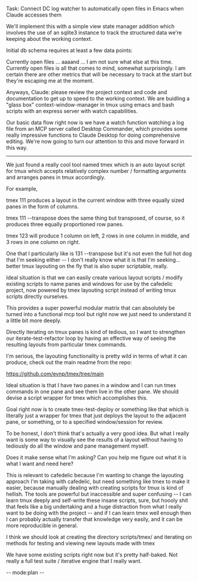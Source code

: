Task: Connect DC log watcher to automatically open files in Emacs when Claude accesses them

We'll implement this with a simple view state manager addition which involves the use of an sqlite3 instance to track the structured data we're keeping about the working context. 

Initial db schema requires at least a few data points: 

Currently open files ... aaaand ... I am not sure what else at this time. Currently open files is all that comes to mind, somewhat surprisingly. I am certain there are other metrics that will be necessary to track at the start but they're escaping me at the moment. 

Anyways, Claude: please review the project context and code and documentation to get  up to speed to the working context. We are buidling a "glass box" context-window-manager in tmux using emacs and bash scripts with an express server with watch capabilities. 

Our basic data flow right now is we have a watch function watching a log file from an MCP server called Desktop Commander, which provides some really impressive functions to Claude Desktop for doing comprehensive editing. We're now going to turn our attention to this and move forward in this way.

----

We just found a really cool tool named tmex which is an auto layout script for tmux which accepts relatively complex number / formatting arguments and arranges panes in tmux accordingly. 

For example, 

tmex 111 produces a layout in the current window with three equally sized panes in the form of columns. 

tmex 111 --transpose does the same thing but transposed, of course, so it produces three equally proportioned row panes.

tmex 123 will produce 1 column on left, 2 rows in one column in middle, and 3 rows in one column on right. 

One that I particularly like is 131 --transpose but it's not even the full hot dog that I'm seeking either -- I don't really know what it is that I'm seeking... better tmux layouting on the fly that is also super scriptable, really. 

Ideal situation is that we can easily create various layout scripts / modify existing scripts to name panes and windows for use by the cafedelic project, now powered by tmex layouting script instead of writing tmux scripts directly ourselves.

This provides a super powerful modular matrix that can absolutely be turned into a functional mcp tool but right now we just need to understand it a little bit more deeply. 

Directly iterating on tmux panes is kind of tedious, so I want to strengthen our iterate-test-refactor loop by having an effective way of seeing the resulting layouts from particular tmex commands. 

I'm serious, the layouting functionality is pretty wild in terms of what it can produce, check out the main readme from the repo:

https://github.com/evnp/tmex/tree/main

Ideal situation is that I have two panes in a window and I can run tmex commands in one pane and see them live in the other pane. We should devise a script wrapper for tmex which accomplishes this. 

Goal right now is to create tmex-test-deploy or something like that which is literally just a wrapper for tmex that just deploys the layout to the adjacent pane, or something, or to a specified window/session for review.

To be honest, I don't think that's actually a very good idea. But what I really want is some way to visually see the results of a layout without having to tediously do all the window and pane management myself. 

Does it make sense what I'm asking? Can you help me figure out what it is what I want and need here?

This is relevant to cafedelic because I'm wanting to change the layouting approach I'm taking with cafedelic, but need something like tmex to make it easier, because manually dealing with creating scripts for tmux is kind of hellish. The tools are powerful but inaccessible and super confusing -- I can learn tmux deeply and self-write these insane scripts, sure, but hoooly shit that feels like a big undertaking and a huge distraction from what I really want to be doing with the project -- and if I can learn tmex well enough then I can probably actually transfer that knowledge very easily, and it can be more reproducible in general. 

I think we should look at creating the directory scripts/tmex/ and iterating on methods for testing and viewing new layouts made with tmex

We have some existing scripts right now but it's pretty half-baked. Not really a full test suite / iterative engine that I really want. 

-- mode:plan --